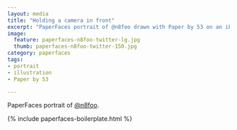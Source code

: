 ```yaml
---
layout: media
title: "Holding a camera in front"
excerpt: "PaperFaces portrait of @n8foo drawn with Paper by 53 on an iPad."
image: 
  feature: paperfaces-n8foo-twitter-lg.jpg
  thumb: paperfaces-n8foo-twitter-150.jpg
category: paperfaces
tags: 
- portrait
- illustration
- Paper by 53

---
```


PaperFaces portrait of [@n8foo](http://twitter.com/n8foo).

{% include paperfaces-boilerplate.html %}